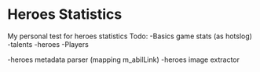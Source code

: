 Heroes Statistics
=================


My personal test for heroes statistics
Todo:
-Basics game stats (as hotslog)
-talents
-heroes
-Players

-heroes metadata parser (mapping m_abilLink) 
-heroes image extractor

